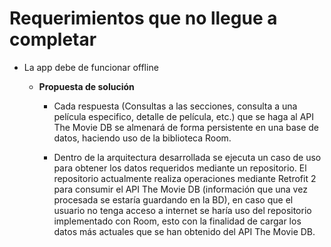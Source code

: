 # **Requerimientos que no llegue a completar**
  
- La app debe de funcionar offline

    - **Propuesta de solución**
    
        - Cada respuesta (Consultas a las secciones, consulta a una película especifico, detalle de película, etc.) que se haga al API The Movie DB se almenará 
        de forma persistente en una base de datos, haciendo uso de la biblioteca Room.
    
        - Dentro de la arquitectura desarrollada se ejecuta un caso de uso para obtener los datos requeridos mediante un repositorio. El repositorio actualmente realiza 
        operaciones mediante Retrofit 2 para consumir el API The Movie DB (información que una vez procesada se estaría guardando en la BD), en caso que el usuario no tenga acceso a 
        internet se haría uso del repositorio implementado con Room, esto con la finalidad de cargar los datos más actuales que se han obtenido del API The Movie DB.
